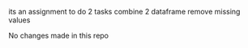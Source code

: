 its an assignment to do 2 tasks
combine 2 dataframe
remove missing values 

No changes made in this repo